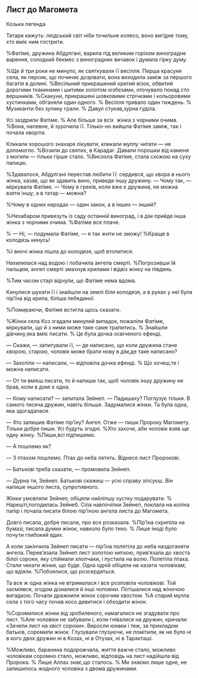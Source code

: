 ## Лист до Магомета

Козька легенда

Татари кажуть: людський світ ніби точильне колесо, воно вигідне тому, хто вміє ним гострити.

%Фатіме, дружина Абдулгані, варила під великим горіхом виноградне варення, солодкий бекмес з виноградних вичавок і думала гірку думу.

%Ще й три роки не минуло, як святкували її весілля.
Перша красуня села, як персик, що починає дозрівати, вона виходила заміж за першого багатія в долині.
%Весільний прикрашений критий вiзок, обвитий дорогими тканинами і шитими золотом юзбезами, оточувало понад сто вершників.
%Скакуни, прикрашенi шовковими стрічками і кольоровими хустинками, обганяли один одного.
% Весілля тривало один тиждень.
% Музиканти без зупину грали.
% Давул стукав,зурна гуділа.

Усі заздрили Фатіме.
% Але більше за всіх  жінка з чорними очима.
%Вона, напевне, й зурочила її.
Тілько-но вийшла Фатіме заміж, так і почала хворiти.

Кликали хорошого знахаря лікувати, кликали муллу читати — не допомогло.
%Возили до святих, в Карадаг.
Давали порошки від каменя з могили — тільки гірше стало.
%Висохла Фатіме, стала схожою на суху палицю.

%Здавалося, Абдулгані перестав любити її: сердився, що хвора в нього жінка, казав, що як здавить вино, приведе іншу дружину.
— Чому так, — міркувала Фатіме. — Чому в греків, коли вже є дружина, не можна взяти іншу; а в татар — можна?

%Чому в одних народах — один закон, а в інших — інший?

%Незабаром привезуть із саду останній виноград, і в дім прийде інша жінка з чорними очима.
%Фатіме все плаче.

% — Ні, — подумала Фатіме, — я так жити не зможу!
%Краще в колодязь кинусь!

%І вночі жінка пішла до колодязя, щоб втопитися.

Нахилилася над водою і побачила ангела смерті.
%Погрозивши їй пальцем, ангел смерті змахнув крилами і вiдвiз жiнку на південь.

%Тим часом старі вiдчули, що Фатіме нема вдома.

Кинулися шукати її і знайшли на землі біля колодязя, а в руках у неї була пір’їна від крила, біліша лебединої.

%Помираючи, Фатіме встигла щось сказати.

%Жінки села Коз згадали минулий випадок, пожаліли Фатіме, міркували, що й з ними може таке саме трапитись.
% Знайшли дівчину,яка вміє писати.
% Це була дочка освiченого ефенді.

— Скажи, — запитували її, — де написано, що коли дружина стане хворою, старою, чоловік може брати нову в дім,де таке написано?

— Захотіли — написали, — відповіла дочка ефенді.
% Що хочеш,те і можна написати.

— От ти вмієш писати, то й напиши так, щоб чоловік іншу дружину не брав, коли в домі є одна.

— Кому написати? — запитала Зейнеп.
— Падишаху?
Поглузує тільки.
В самого тисяча дружин, навіть більше.
Задумалися жінки.
Та була одна, яка здогадалася.

— Хто залишив Фатіме пір’їну?
Ангел.
Отже — пиши Пророку Магомету.
Тільки добре пиши.
Усі будуть згодні.
%Хто захоче, аби чоловік взяв ще одну жінку.
%Пиши,всі підпишемо.

— А пошлемо як?

— З птахом пошлемо.
Птах до неба летить.
Віднесе лист Пророкові.

— Батькові треба сказати, — промовила Зейнеп.

— Дурна ти, Зейнеп.
Батькові скажеш — усю справу зіпсуєш.
Він напише іншого листа, супротивного.

Жінки умовляли Зейнеп, обіцяли найліпшу хустку подарувати.
% Нарешті,погодилась Зейнеб.
Сіла навпочіпки Зейнеп, поклала на коліна папір і почала писати білою пір’їною ангела листа до Магомета.

Довго писала, добре писала, про все розказала.
%Пір’їна скрипіла на бумазi, писала думки жiнок, навколо було тихо.
% Лише iнодi було почути глибокий вдих.

А коли закінчила Зейнеп писати — пір’їна полетіла до неба наздоганяти ангела.
Перев’язала Зейнеп лист золотою ниткою, прив’язала до хвоста білої сороки, яку спіймали хлопчаки, і пустила на волю.
Полетіла птаха.
Стали чекати жінки, що буде.
Одна одній обіцяли не казати чоловікам, що вдіяли.
%Побоялися, що розсердяться.

Та все ж одна жінка не втрималася і все розповіла чоловікові.
Той засміявся, згодом дізналися й інші чоловіки.
Потішалися над жіночою вигадкою.
Почали дражнили жінок сорочим хвостом.
%А старий мулла села з того часу почав косо дивитися i обходити жінок.

%Соромилися жінки вiд зробиленого, намагалися не згадувати про лист.
%Але чоловіки не забували і, коли гнівалися на дружин, кричали: «Зачепи лист на хвіст сороки».
Виросли юнаки і теж, за прикладом батьків, соромили жінок.
Глузували глузуючи, не помітили, як не було ні в кого двох дружин ні в Козах, ні в Отузах, ні в Таракташі.

%Можливо, баранина подорожчала, життя важче стало, можливо чоловікам соромно стало, можливо, відповідь на лист надійшла від Пророка.
% Лише Аллах знає,що сталось.
% Ми знаємо лише одне, не залишилось жодного чоловiка з двома дружинами.
